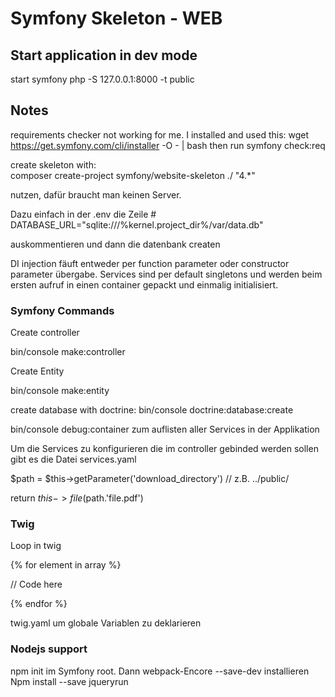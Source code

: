 # Symfony Skeleton - WEB

## Start application in dev mode
start symfony php -S 127.0.0.1:8000 -t public

## Notes

requirements checker not working for me. I installed and used this:
wget https://get.symfony.com/cli/installer -O - | bash
then run symfony check:req

create skeleton with:  
composer create-project symfony/website-skeleton ./ "4.*"

nutzen, dafür braucht man keinen Server.

Dazu einfach in der .env die Zeile # DATABASE_URL="sqlite:///%kernel.project_dir%/var/data.db"

auskommentieren und dann die datenbank createn

DI injection fäuft entweder per function parameter oder constructor parameter übergabe. Services sind per default singletons und werden beim ersten aufruf in einen container gepackt und einmalig initialisiert.

### Symfony Commands
Create controller

bin/console make:controller

Create Entity 

bin/console make:entity

create database with doctrine: bin/console doctrine:database:create

bin/console debug:container zum auflisten aller Services in der Applikation

Um die Services zu konfigurieren die im controller gebinded werden sollen gibt es die Datei services.yaml

$path = $this->getParameter('download_directory') // z.B. ../public/

return $this->file($path.'file.pdf')


### Twig
Loop in twig

{% for element in array %}

// Code here

{% endfor %}  

twig.yaml um globale Variablen zu deklarieren

### Nodejs support
npm init im Symfony root. Dann webpack-Encore --save-dev installieren Npm install --save jqueryrun
